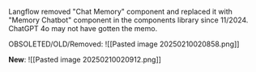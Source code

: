 Langflow removed "Chat Memory" component and replaced it with "Memory Chatbot" component in the components library since 11/2024. ChatGPT 4o may not have gotten the memo.

OBSOLETED/OLD/Removed:
![[Pasted image 20250210020858.png]]

**New**:
![[Pasted image 20250210020912.png]]